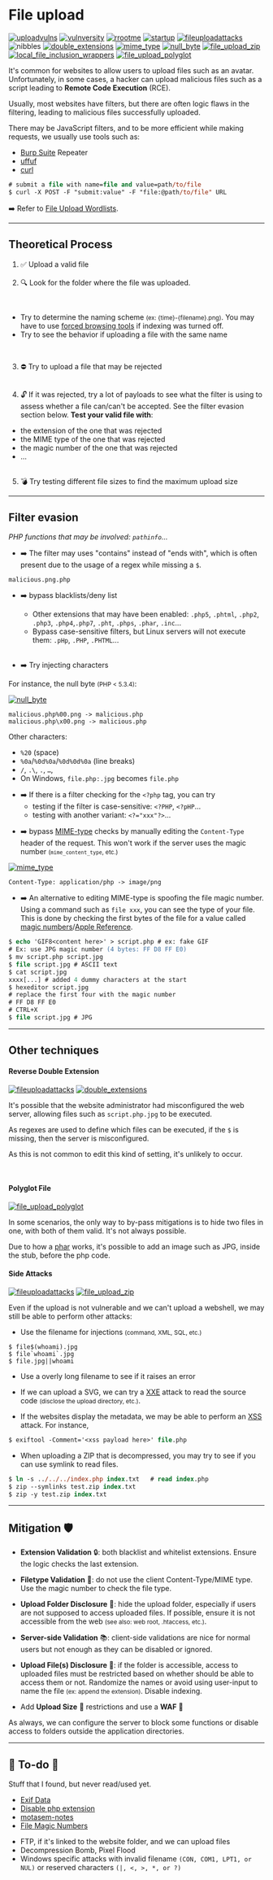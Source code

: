# File upload

[![uploadvulns](../../../../_badges/thmp/uploadvulns.svg)](https://tryhackme.com/room/uploadvulns)
[![vulnversity](../../../../_badges/thm-p/vulnversity.svg)](https://tryhackme.com/room/vulnversity)
[![rrootme](../../../../_badges/thm-p/rrootme.svg)](https://tryhackme.com/room/rrootme)
[![startup](../../../../_badges/thm-p/startup.svg)](https://tryhackme.com/room/startup)
[![fileuploadattacks](../../../../_badges/htb/fileuploadattacks.svg)](https://academy.hackthebox.com/course/preview/file-upload-attacks)
![nibbles](../../../../_badges/htb-p/nibbles.svg)
[![double_extensions](../../../../_badges/rootme/web_server/double_extensions.svg)](https://www.root-me.org/en/Challenges/Web-Server/File-upload-Double-extensions)
[![mime_type](../../../../_badges/rootme/web_server/mime_type.svg)](https://www.root-me.org/en/Challenges/Web-Server/File-upload-MIME-type)
[![null_byte](../../../../_badges/rootme/web_server/null_byte.svg)](https://www.root-me.org/en/Challenges/Web-Server/File-upload-Null-byte)
[![file_upload_zip](../../../../_badges/rootme/web_server/file_upload_zip.svg)](https://www.root-me.org/en/Challenges/Web-Server/File-upload-ZIP)
[![local_file_inclusion_wrappers](../../../../_badges/rootme/web_server/local_file_inclusion_wrappers.svg)](https://www.root-me.org/fr/Challenges/Web-Serveur/Local-File-Inclusion-Wrappers)
[![file_upload_polyglot](../../../../_badges/rootme/web_server/file_upload_polyglot.svg)](https://www.root-me.org/en/Challenges/Web-Server/File-upload-Polyglot)

<div class="row row-cols-lg-2"><div>

It's common for websites to allow users to upload files such as an avatar. Unfortunately, in some cases, a hacker can upload malicious files such as a script leading to **Remote Code Execution** (RCE).

Usually, most websites have filters, but there are often logic flaws in the filtering, leading to malicious files successfully uploaded.
</div><div>

There may be JavaScript filters, and to be more efficient while making requests, we usually use tools such as:

* [Burp Suite](/cybersecurity/red-team/tools/utilities/proxies/burp/modules/repeater.md) Repeater
* [uffuf](https://github.com/QuentinRa/onectf/blob/main/docs/uffuf.md)
* [curl](/operating-systems/linux/commands/list.md#command-curl)

```ps
# submit a file with name=file and value=path/to/file
$ curl -X POST -F "submit:value" -F "file:@path/to/file" URL
```

➡️ Refer to [File Upload Wordlists](/cybersecurity/red-team/_knowledge/topics/wordlists.md#file-upload).
</div></div>

<hr class="sep-both">

## Theoretical Process

<div class="row row-cols-md-2 mt-4"><div>

1. ✅ Upload a valid file<br><span>&nbsp;</span>
2. 🔍 Look for the folder where the file was uploaded.

<br>

* Try to determine the naming scheme <small>(ex: {time}-{filename}.png)</small>. You may have to use [forced browsing tools](/cybersecurity/red-team/s2.discovery/techniques/websites/forced_browsing.md) if indexing was turned off.
* Try to see the behavior if uploading a file with the same name

<br>

3. ⛔ Try to upload a file that may be rejected<br><span>&nbsp;</span>
</div><div>

4. 🔓 If it was rejected, try a lot of payloads to see what the filter is using to assess whether a file can/can't be accepted. See the filter evasion section below. **Test your valid file with**:

* the extension of the one that was rejected
* the MIME type of the one that was rejected
* the magic number of the one that was rejected
* ...<br><span>&nbsp;</span>

5. 💣 Try testing different file sizes to find the maximum upload size
</div></div>

<hr class="sep-both">

## Filter evasion

*PHP functions that may be involved: `pathinfo`...*

<div class="row row-cols-md-2 mt-4"><div>

* ➡️ The filter may uses "contains" instead of "ends with", which is often present due to the usage of a regex while missing a `$`.

```text!
malicious.png.php
```

* ➡️ bypass blacklists/deny list

  * Other extensions that may have been enabled: `.php5`, `.phtml`, `.php2`, `.php3`, `.php4`,`.php7`, `.pht`, `.phps`, `.phar`, `.inc`...
  * Bypass case-sensitive filters, but Linux servers will not execute them: `.pHp`, `.PHP`, `.PHTML`...<small>&nbsp;</small><br><br>

* ➡️ Try injecting characters

For instance, the null byte <small>(PHP < 5.3.4)</small>:

[![null_byte](../../../../_badges/rootme/web_server/null_byte.svg)](https://www.root-me.org/en/Challenges/Web-Server/File-upload-Null-byte)

```text!
malicious.php%00.png -> malicious.php
malicious.php\x00.png -> malicious.php
```

Other characters:

* `%20` (space)
* `%0a`/`%0d%0a`/`%0d%0d%0a` (line breaks)
* `/`, `.\`, `.`, `…`, 
* On Windows, `file.php:.jpg` becomes `file.php`


</div><div>

* ➡️ If there is a filter checking for the `<?php` tag, you can try
  * testing if the filter is case-sensitive: `<?PHP`, `<?pHP`...
  * testing  with another variant: `<?="xxx"?>`...

<p></p>

* ➡️ bypass  [MIME-type](https://developer.mozilla.org/en-US/docs/Web/HTTP/Basics_of_HTTP/MIME_types/Common_types) checks by manually editing the `Content-Type` header of the request. This won't work if the server uses the magic number <small>(`mime_content_type`, etc.)</small>

[![mime_type](../../../../_badges/rootme/web_server/mime_type.svg)](https://www.root-me.org/en/Challenges/Web-Server/File-upload-MIME-type)

```text!
Content-Type: application/php -> image/png
```

* ➡️ An alternative to editing MIME-type is spoofing the file magic number. Using a command such as `file xxx`, you can see the type of your file. This is done by checking the first bytes of the file for a value called [magic numbers](https://en.wikipedia.org/wiki/List_of_file_signatures)/[Apple Reference](https://opensource.apple.com/source/file/file-23/file/magic/magic.mime).

```ps
$ echo 'GIF8<content here>' > script.php # ex: fake GIF
# Ex: use JPG magic number (4 bytes: FF D8 FF E0)
$ mv script.php script.jpg
$ file script.jpg # ASCII text
$ cat script.jpg
xxxx[...] # added 4 dummy characters at the start
$ hexeditor script.jpg 
# replace the first four with the magic number
# FF D8 FF E0
# CTRL+X
$ file script.jpg # JPG
```
</div></div>

<hr class="sep-both">

## Other techniques

<div class="row row-cols-lg-2"><div>

#### Reverse Double Extension

[![fileuploadattacks](../../../../_badges/htb/fileuploadattacks.svg)](https://academy.hackthebox.com/course/preview/file-upload-attacks)
[![double_extensions](../../../../_badges/rootme/web_server/double_extensions.svg)](https://www.root-me.org/en/Challenges/Web-Server/File-upload-Double-extensions)

It's possible that the website administrator had misconfigured the web server, allowing files such as `script.php.jpg` to be executed.

As regexes are used to define which files can be executed, if the `$` is missing, then the server is misconfigured.

As this is not common to edit this kind of setting, it's unlikely to occur.

<br>

#### Polyglot File

[![file_upload_polyglot](../../../../_badges/rootme/web_server/file_upload_polyglot.svg)](https://www.root-me.org/en/Challenges/Web-Server/File-upload-Polyglot)

In some scenarios, the only way to by-pass mitigations is to hide two files in one, with both of them valid. It's not always possible.

Due to how a [phar](/cybersecurity/red-team/s3.exploitation/vulns/payloads.md#phar) works, it's possible to add an image such as JPG, inside the stub, before the php code.
</div><div>

#### Side Attacks

[![fileuploadattacks](../../../../_badges/htb/fileuploadattacks.svg)](https://academy.hackthebox.com/course/preview/file-upload-attacks)
[![file_upload_zip](../../../../_badges/rootme/web_server/file_upload_zip.svg)](https://www.root-me.org/en/Challenges/Web-Server/File-upload-ZIP)

Even if the upload is not vulnerable and we can't upload a webshell, we may still be able to perform other attacks:

* Use the filename for injections <small>(command, XML, SQL, etc.)</small>

```shell!
$ file$(whoami).jpg
$ file`whoami`.jpg
$ file.jpg||whoami
```

* Use a overly long filename to see if it raises an error

* If we can upload a SVG, we can try a [XXE](/cybersecurity/red-team/s3.exploitation/vulns/serialization/xxe.md) attack to read the source code <small>(disclose the upload directory, etc.)</small>.

* If the websites display the metadata, we may be able to perform an [XSS](/cybersecurity/red-team/s3.exploitation/vulns/web/xss.md) attack. For instance,

```ps
$ exiftool -Comment='<xss payload here>' file.php
```

* When uploading a ZIP that is decompressed, you may try to see if you can use symlink to read files.

```ps
$ ln -s ../../../index.php index.txt   # read index.php
$ zip --symlinks test.zip index.txt
$ zip -y test.zip index.txt
```
</div></div>

<hr class="sep-both">

## Mitigation 🛡️

<div class="row row-cols-lg-2"><div>

* **Extension Validation** 🔒: both blacklist and whitelist extensions. Ensure the logic checks the last extension.

* **Filetype Validation** 🔑: do not use the client Content-Type/MIME type. Use the magic number to check the file type.

* **Upload Folder Disclosure** 📁: hide the upload folder, especially if users are not supposed to access uploaded files. If possible, ensure it is not accessible from the web <small>(see also: web root, .htaccess, etc.)</small>.

* **Server-side Validation** 📚: client-side validations are nice for normal users but not enough as they can be disabled or ignored.
</div><div>

* **Upload File(s) Disclosure** 📄: if the folder is accessible, access to uploaded files must be restricted based on whether should be able to access them or not. Randomize the names or avoid using user-input to name the file <small>(ex: append the extension)</small>. Disable indexing.

* Add **Upload Size** 🎡 restrictions and use a **WAF** 🧯

As always, we can configure the server to block some functions or disable access to folders outside the application directories.
</div></div>

<hr class="sep-both">

## 👻 To-do 👻

Stuff that I found, but never read/used yet.

<div class="row row-cols-lg-2"><div>

* [Exif Data](https://null-byte.wonderhowto.com/how-to/bypass-file-upload-restrictions-web-apps-get-shell-0323454/)
* [Disable php extension](https://stackoverflow.com/questions/1271899/disable-php-in-directory-including-all-sub-directories-with-htaccess)
* [motasem-notes](https://motasem-notes.net/bypassing-php-disable-functions-and-upload-filters-tryhackme/)
* [File Magic Numbers](https://gist.github.com/leommoore/f9e57ba2aa4bf197ebc5)
</div><div>

* FTP, if it's linked to the website folder, and we can upload files
* Decompression Bomb, Pixel Flood
* Windows specific attacks with invalid filename `(CON, COM1, LPT1, or NUL)` or reserved characters `(|, <, >, *, or ?)`
</div></div>